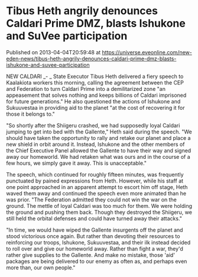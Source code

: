 # Tibus Heth angrily denounces Caldari Prime DMZ, blasts Ishukone and SuVee participation
Published on 2013-04-04T20:59:48 at https://universe.eveonline.com/new-eden-news/tibus-heth-angrily-denounces-caldari-prime-dmz-blasts-ishukone-and-suvee-participation

NEW CALDARI _- _ State Executor Tibus Heth delivered a fiery speech to Kaalakiota workers this morning, calling the agreement between the CEP and Federation to turn Caldari Prime into a demilitarized zone "an appeasement that solves nothing and keeps billions of Caldari imprisoned for future generations." He also questioned the actions of Ishukone and Sukuuvestaa in providing aid to the planet "at the cost of recovering it for those it belongs to."

"So shortly after the Shiigeru crashed, we had supposedly loyal Caldari jumping to get into bed with the Gallente," Heth said during the speech. "We should have taken the opportunity to rally and retake our planet and place a new shield in orbit around it. Instead, Ishukone and the other members of the Chief Executive Panel allowed the Gallente to have their way and signed away our homeworld. We had retaken what was ours and in the course of a few hours, we simply gave it away. This is unacceptable."

The speech, which continued for roughly fifteen minutes, was frequently punctuated by pained expressions from Heth. However, while his staff at one point approached in an apparent attempt to escort him off stage, Heth waved them away and continued the speech even more animated than he was prior. "The Federation admitted they could not win the war on the ground. The mettle of loyal Caldari was too much for them. We were holding the ground and pushing them back. Though they destroyed the Shiigeru, we still held the orbital defenses and could have turned away their attacks."

"In time, we would have wiped the Gallente insurgents off the planet and stood victorious once again. But rather than devoting their resources to reinforcing our troops, Ishukone, Sukuuvestaa, and their ilk instead decided to roll over and give our homeworld away. Rather than fight a war, they'd rather give supplies to the Gallente. And make no mistake, those 'aid' packages are being delivered to our enemy as often as, and perhaps even more than, our own people."
